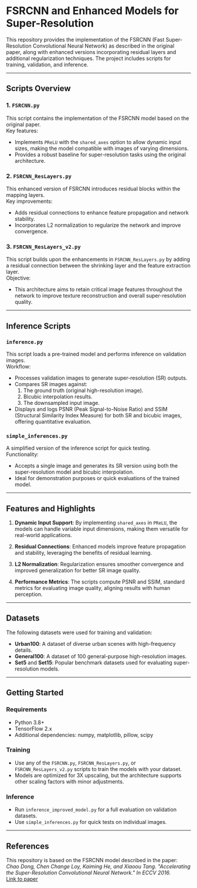 # FSRCNN and Enhanced Models for Super-Resolution

This repository provides the implementation of the FSRCNN (Fast Super-Resolution Convolutional Neural Network) as described in the original paper, along with enhanced versions incorporating residual layers and additional regularization techniques. The project includes scripts for training, validation, and inference.

---

## Scripts Overview

### **1. `FSRCNN.py`**
This script contains the implementation of the FSRCNN model based on the original paper.  
Key features:
- Implements `PReLU` with the `shared_axes` option to allow dynamic input sizes, making the model compatible with images of varying dimensions.
- Provides a robust baseline for super-resolution tasks using the original architecture.

### **2. `FSRCNN_ResLayers.py`**
This enhanced version of FSRCNN introduces residual blocks within the mapping layers.  
Key improvements:
- Adds residual connections to enhance feature propagation and network stability.
- Incorporates L2 normalization to regularize the network and improve convergence.

### **3. `FSRCNN_ResLayers_v2.py`**
This script builds upon the enhancements in `FSRCNN_ResLayers.py` by adding a residual connection between the shrinking layer and the feature extraction layer.  
Objective:
- This architecture aims to retain critical image features throughout the network to improve texture reconstruction and overall super-resolution quality.

---

## Inference Scripts

### **`inference.py`**
This script loads a pre-trained model and performs inference on validation images.  
Workflow:
- Processes validation images to generate super-resolution (SR) outputs.
- Compares SR images against:
  1. The ground truth (original high-resolution image).
  2. Bicubic interpolation results.
  3. The downsampled input image.
- Displays and logs PSNR (Peak Signal-to-Noise Ratio) and SSIM (Structural Similarity Index Measure) for both SR and bicubic images, offering quantitative evaluation.

### **`simple_inferences.py`**
A simplified version of the inference script for quick testing.  
Functionality:
- Accepts a single image and generates its SR version using both the super-resolution model and bicubic interpolation.
- Ideal for demonstration purposes or quick evaluations of the trained model.

---

## Features and Highlights

1. **Dynamic Input Support**: 
   By implementing `shared_axes` in `PReLU`, the models can handle variable input dimensions, making them versatile for real-world applications.

2. **Residual Connections**: 
   Enhanced models improve feature propagation and stability, leveraging the benefits of residual learning.

3. **L2 Normalization**: 
   Regularization ensures smoother convergence and improved generalization for better SR image quality.

4. **Performance Metrics**: 
   The scripts compute PSNR and SSIM, standard metrics for evaluating image quality, aligning results with human perception.

---

## Datasets

The following datasets were used for training and validation:
- **Urban100**: A dataset of diverse urban scenes with high-frequency details.
- **General100**: A dataset of 100 general-purpose high-resolution images.
- **Set5** and **Set15**: Popular benchmark datasets used for evaluating super-resolution models.

---

## Getting Started

### Requirements
- Python 3.8+
- TensorFlow 2.x
- Additional dependencies: numpy, matplotlib, pillow, scipy

### Training
- Use any of the `FSRCNN.py`, `FSRCNN_ResLayers.py`, or `FSRCNN_ResLayers_v2.py` scripts to train the models with your dataset.
- Models are optimized for 3X upscaling, but the architecture supports other scaling factors with minor adjustments.

### Inference
- Run `inference_improved_model.py` for a full evaluation on validation datasets.
- Use `simple_inferences.py` for quick tests on individual images.

---

## References

This repository is based on the FSRCNN model described in the paper:  
_Chao Dong, Chen Change Loy, Kaiming He, and Xiaoou Tang. "Accelerating the Super-Resolution Convolutional Neural Network." In ECCV 2016._  
[Link to paper](https://arxiv.org/abs/1608.00367)
